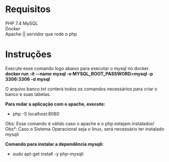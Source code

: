 <h1>Requisitos</h1>

PHP 7.4
MySQL <br>
Docker <br>
Apache || servidor que rode o php


<h1>Instruções</h1>
Execute esse comando logo abaixo para executar o mysql no docker.<br>
<strong>docker run -it --name mysql -e MYSQL_ROOT_PASSWORD=mysql -p 3306:3306 -d mysql</strong><br>

O arquivo banco.txt conterá todos os comandos necessários para criar o banco e suas tabelas.<br>

<strong>Para rodar a aplicação com o apache, execute:</strong><br>

- php -S localhost:8080<br>

Obs: Esse comando é válido caso o apache e o php estejam instalados!<br>
Obs²: Caso o Sistema Operacional seja o linux, será necessário ter instalado mysqli<br>

<strong>Comando para instalar a dependência mysqli:</strong><br>
- sudo apt-get install -y php-mysqli

